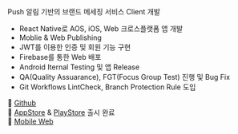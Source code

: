 Push 알림 기반의 브랜드 메세징 서비스 Client 개발

-   React Native로 AOS, iOS, Web 크로스플랫폼 앱 개발
-   Moblie & Web Publishing
-   JWT를 이용한 인증 및 회원 기능 구현
-   Firebase를 통한 Web 배포
-   Android Iternal Testing 및 앱 Release
-   QA(Quality Assuarance), FGT(Focus Group Test) 진행 및 Bug Fix
-   Git Workflows LintCheck, Branch Protection Rule 도입

🔗 [Github](https://github.com/develo-pool/app_pool_frontend)  
🔗 [AppStore](https://apps.apple.com/kr/app/pool/id1640180474)
& [PlayStore](https://play.google.com/store/apps/details?id=com.app_pool_frontend) 출시 완료  
🔗 [Mobile Web](https://app-pool-firebase.web.app)
